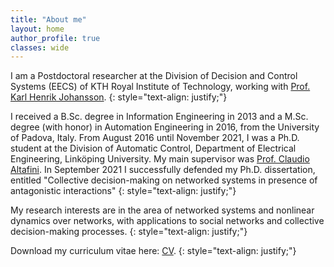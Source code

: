 ```yaml
---
title: "About me"
layout: home 
author_profile: true
classes: wide
---
```


I am a Postdoctoral researcher at the Division of Decision and Control Systems (EECS) of KTH Royal Institute of Technology, working with [Prof. Karl Henrik Johansson](https://people.kth.se/~kallej/).
{: style="text-align: justify;"}

I received a B.Sc. degree in Information Engineering in 2013 and a M.Sc. degree (with honor) in Automation Engineering in 2016, from the University of Padova, Italy. From August 2016 until November 2021, I was a Ph.D. student at the Division of Automatic Control, Department of Electrical Engineering, Linköping University. My main supervisor was [Prof. Claudio Altafini](https://users.isy.liu.se/en/rt/claal20/). In September 2021 I successfully defended my Ph.D.  dissertation, entitled "Collective decision-making on networked systems in presence of antagonistic interactions"
{: style="text-align: justify;"}

My research interests are in the area of networked systems and nonlinear dynamics over networks, with applications to social networks and collective decision-making processes.
{: style="text-align: justify;"}

Download my curriculum vitae here: [CV](/assets/CV-20220616.pdf).
{: style="text-align: justify;"}
